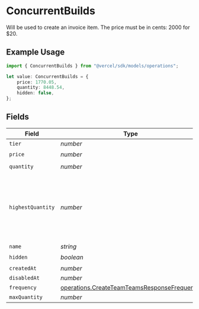 # ConcurrentBuilds

Will be used to create an invoice item. The price must be in cents: 2000 for $20.

## Example Usage

```typescript
import { ConcurrentBuilds } from "@vercel/sdk/models/operations";

let value: ConcurrentBuilds = {
    price: 1770.05,
    quantity: 8448.54,
    hidden: false,
};
```

## Fields

| Field                                                                                                      | Type                                                                                                       | Required                                                                                                   | Description                                                                                                |
| ---------------------------------------------------------------------------------------------------------- | ---------------------------------------------------------------------------------------------------------- | ---------------------------------------------------------------------------------------------------------- | ---------------------------------------------------------------------------------------------------------- |
| `tier`                                                                                                     | *number*                                                                                                   | :heavy_minus_sign:                                                                                         | N/A                                                                                                        |
| `price`                                                                                                    | *number*                                                                                                   | :heavy_check_mark:                                                                                         | N/A                                                                                                        |
| `quantity`                                                                                                 | *number*                                                                                                   | :heavy_check_mark:                                                                                         | N/A                                                                                                        |
| `highestQuantity`                                                                                          | *number*                                                                                                   | :heavy_minus_sign:                                                                                         | The highest quantity in the current period. Used to render the correct enable/disable UI for add-ons.      |
| `name`                                                                                                     | *string*                                                                                                   | :heavy_minus_sign:                                                                                         | N/A                                                                                                        |
| `hidden`                                                                                                   | *boolean*                                                                                                  | :heavy_check_mark:                                                                                         | N/A                                                                                                        |
| `createdAt`                                                                                                | *number*                                                                                                   | :heavy_minus_sign:                                                                                         | N/A                                                                                                        |
| `disabledAt`                                                                                               | *number*                                                                                                   | :heavy_minus_sign:                                                                                         | N/A                                                                                                        |
| `frequency`                                                                                                | [operations.CreateTeamTeamsResponseFrequency](../../models/operations/createteamteamsresponsefrequency.md) | :heavy_minus_sign:                                                                                         | N/A                                                                                                        |
| `maxQuantity`                                                                                              | *number*                                                                                                   | :heavy_minus_sign:                                                                                         | N/A                                                                                                        |